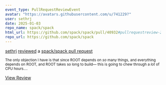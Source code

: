 ```yaml
---
event_type: PullRequestReviewEvent
avatar: "https://avatars.githubusercontent.com/u/741229?"
user: sethrj
date: 2025-01-03
repo_name: spack/spack
html_url: https://github.com/spack/spack/pull/40932#pullrequestreview-2518662245
repo_url: https://github.com/spack/spack
---
```


<a href='https://github.com/sethrj' target='_blank'>sethrj</a> <a href='https://github.com/spack/spack/pull/40932#pullrequestreview-2518662245' target='_blank'>reviewed</a> a <a href='https://github.com/spack/spack/pull/40932' target='_blank'>spack/spack pull request</a>

<small>The only objection I have is that since ROOT depends on *so* many things, and everything depends on ROOT, and ROOT takes so long to build— this is going to chew through a *lot* of CPU hours....</small>

<a href='https://github.com/spack/spack/pull/40932#pullrequestreview-2518662245' target='_blank'>View Review</a>